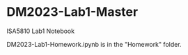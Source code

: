 # DM2023-Lab1-Master
ISA5810 Lab1 Notebook

DM2023-Lab1-Homework.ipynb is in the "Homework" folder.
